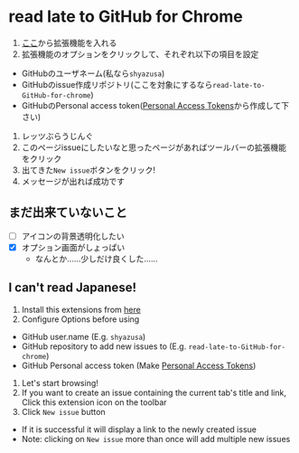 # read late to GitHub for Chrome

1. [ここ](https://chrome.google.com/webstore/detail/read-late-to-github/ikenklicgfopbopbndapggfmhkjmifoi)から拡張機能を入れる
1. 拡張機能のオプションをクリックして、それぞれ以下の項目を設定
  - GitHubのユーザネーム(私なら`shyazusa`)
  - GitHubのissue作成リポジトリ(ここを対象にするなら`read-late-to-GitHub-for-chrome`)
  - GitHubのPersonal access token([Personal Access Tokens](https://github.com/settings/tokens)から作成して下さい)
1. レッツぶらうじんぐ
1. このページissueにしたいなと思ったページがあればツールバーの拡張機能をクリック
1. 出てきた`New issue`ボタンをクリック!
1. メッセージが出れば成功です

## まだ出来ていないこと

- [ ] アイコンの背景透明化したい
- [x] オプション画面がしょっぱい
  - なんとか……少しだけ良くした……

## I can't read Japanese!

1. Install this extensions from [here](https://chrome.google.com/webstore/detail/read-late-to-github/ikenklicgfopbopbndapggfmhkjmifoi)
1. Configure Options before using
  - GitHub user.name (E.g. `shyazusa`)
  - GitHub repository to add new issues to (E.g. `read-late-to-GitHub-for-chrome`)
  - GitHub Personal access token (Make [Personal Access Tokens](https://github.com/settings/tokens))
1. Let's start browsing!
1. If you want to create an issue containing the current tab's title and link, Click this extension icon on the toolbar
1. Click `New issue` button
  - If it is successful it will display a link to the newly created issue
  - Note: clicking on `New issue` more than once will add multiple new issues
